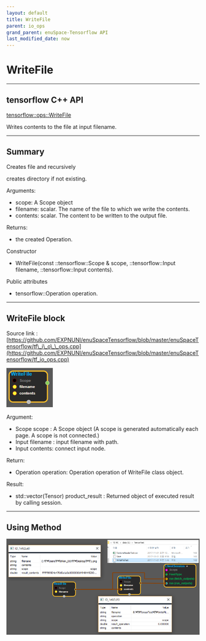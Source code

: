 ```yaml
--- 
layout: default 
title: WriteFile 
parent: io_ops 
grand_parent: enuSpace-Tensorflow API 
last_modified_date: now 
--- 
```


# WriteFile

---

## tensorflow C++ API

[tensorflow::ops::WriteFile](https://www.tensorflow.org/api_docs/cc/class/tensorflow/ops/write-file)

Writes contents to the file at input filename.

---

## Summary

Creates file and recursively

creates directory if not existing.

Arguments:

* scope: A Scope object
* filename: scalar. The name of the file to which we write the contents.
* contents: scalar. The content to be written to the output file.

Returns:

* the created Operation.

Constructor

* WriteFile\(const ::tensorflow::Scope & scope, ::tensorflow::Input filename, ::tensorflow::Input contents\).

Public attributes

* tensorflow::Operation operation.

---

## WriteFile block

Source link : [https://github.com/EXPNUNI/enuSpaceTensorflow/blob/master/enuSpaceTensorflow/tf\_i\_o\_\_ops.cpp](https://github.com/EXPNUNI/enuSpaceTensorflow/blob/master/enuSpaceTensorflow/tf_io_ops.cpp)

![](./assets/io_WriteFile_Symbol.png)

Argument:

* Scope scope : A Scope object \(A scope is generated automatically each page. A scope is not connected.\)
* Input filename : input filename with path.
* Input contents: connect input node.

Return:

* Operation operation: Operation operation of WriteFile class object.  

Result:

* std::vector\(Tensor\) product\_result : Returned object of executed result by calling session.

---

## Using Method

![](./assets/io_WriteFile_Method.png)

